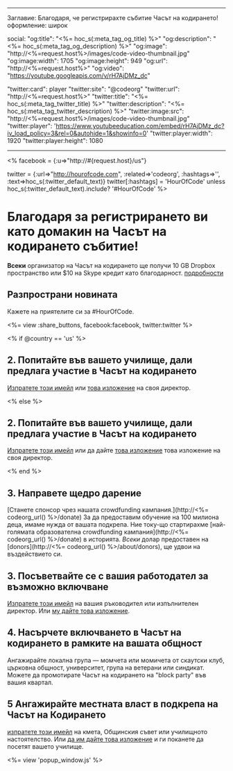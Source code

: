 * * *

Заглавие: Благодаря, че регистрирахте събитие Часът на кодирането! оформление: широк

social: "og:title": "<%= hoc_s(:meta_tag_og_title) %>" "og:description": "<%= hoc_s(:meta_tag_og_description) %>" "og:image": "http://<%=request.host%>/images/code-video-thumbnail.jpg" "og:image:width": 1705 "og:image:height": 949 "og:url": "http://<%=request.host%>" "og:video": "https://youtube.googleapis.com/v/rH7AjDMz_dc"

"twitter:card": player "twitter:site": "@codeorg" "twitter:url": "http://<%=request.host%>" "twitter:title": "<%= hoc_s(:meta_tag_twitter_title) %>" "twitter:description": "<%= hoc_s(:meta_tag_twitter_description) %>" "twitter:image:src": "http://<%=request.host%>/images/code-video-thumbnail.jpg" "twitter:player": 'https://www.youtubeeducation.com/embed/rH7AjDMz_dc?iv_load_policy=3&rel=0&autohide=1&showinfo=0' "twitter:player:width": 1920 "twitter:player:height": 1080

* * *

<% facebook = {:u=>"http://#{request.host}/us"}

twitter = {:url=>"http://hourofcode.com", :related=>'codeorg', :hashtags=>'', :text=>hoc_s(:twitter_default_text)} twitter[:hashtags] = 'HourOfCode' unless hoc_s(:twitter_default_text).include? '#HourOfCode' %>

# Благодаря за регистрирането ви като домакин на Часът на кодирането събитие!

**Всеки** организатор на Часът на кодирането ще получи 10 GB Dropbox пространство или $10 на Skype кредит като благодарност. [подробности](<%= hoc_uri('/prizes') %>)

## Разпространи новината

Кажете на приятелите си за #HourOfCode.

<%= view :share_buttons, facebook:facebook, twitter:twitter %>

<% if @country == 'us' %>

## 2. Попитайте във вашето училище, дали предлага участие в Часът на кодирането

[ Изпратете този имейл](<%= hoc_uri('/resources#email') %>) или [ това изложение](/resources/hoc-one-pager.pdf) на своя директор.

<% else %>

## 2. Попитайте във вашето училище, дали предлага участие в Часът на кодирането

[ Изпратете този имейл](<% = hoc_uri('/resources#email') % >) или да дайте [ това изложение](/resources/hoc-one-pager.pdf) това изложение</a> на своя директор.

<% end %>

## 3. Направете щедро дарение

[Станете спонсор чрез нашата crowdfunding кампания.](http://<%= codeorg_url() %>/donate) За да предоставим обучение на 100 милиона деца, имаме нужда от вашата подкрепа. Ние току-що стартирахме [най-голямата образователна crowdfunding кампания](http://<%= codeorg_url() %>/donate) в историята. *Всеки* долар предоставен на [donors](http://<%= codeorg_url() %>/about/donors), ще удвои на въздействието си.

## 3. Посъветвайте се с вашия работодател за възможно включване

[ Изпратете този имейл](<%= hoc_uri('/resources#email') %>) на вашия ръководител или изпълнителен директор. Или [ му дайте това изложение](http://hourofcode.com/resources/hoc-one-pager.pdf).

## 4. Насърчете включването в Часът на кодирането в рамките на вашата общност

Ангажирайте локална група — момчета или момичета от скаутски клуб, църковна общност, университет, група на ветерани или синдикат. Можете да промотирате Часът на кодирането на "block party" във вашия квартал.

## 5 Ангажирайте местната власт в подкрепа на Часът на Кодирането

[ изпратете този имейл](<%= hoc_uri('/resources#politicians') %>) на кмета, Общинския съвет или училищното настоятелство. Или [ да им дайте това изложение](http://hourofcode.com/resources/hoc-one-pager.pdf) и ги поканете да посетят вашето училище.

<%= view 'popup_window.js' %>